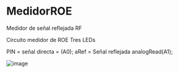 # MedidorROE
Medidor de señal reflejada RF  

Circuito medidor de ROE
Tres LEDs 

   PIN = señal directa = (A0);
   aRef = Señal reflejada analogRead(A1);


![image](https://github.com/DjSteker/MedidorROE/assets/37488993/c5d48ea5-9d1d-4c51-8207-b1e07937a2a5)
